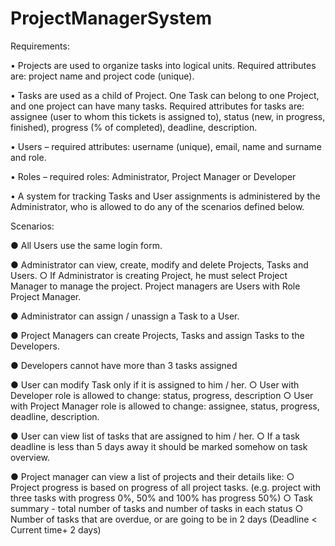 # ProjectManagerSystem

Requirements:

• Projects are used to organize tasks into logical units. Required attributes are: project name and project code
(unique).

• Tasks are used as a child of Project. One Task can belong to one Project, and one project can have many
tasks. Required attributes for tasks are: assignee (user to whom this tickets is assigned to), status (new, in
progress, finished), progress (% of completed), deadline, description.

• Users – required attributes: username (unique), email, name and surname and role.

• Roles – required roles: Administrator, Project Manager or Developer

• A system for tracking Tasks and User assignments is administered by the Administrator, who is allowed to do
any of the scenarios defined below.


Scenarios:

● All Users use the same login form.

● Administrator can view, create, modify and delete Projects, Tasks and Users.
○ If Administrator is creating Project, he must select Project Manager to manage the project.
Project managers are Users with Role Project Manager.

● Administrator can assign / unassign a Task to a User.

● Project Managers can create Projects, Tasks and assign Tasks to the Developers.

● Developers cannot have more than 3 tasks assigned

● User can modify Task only if it is assigned to him / her.
○ User with Developer role is allowed to change: status, progress, description
○ User with Project Manager role is allowed to change: assignee, status, progress, deadline,
description.

● User can view list of tasks that are assigned to him / her.
○ If a task deadline is less than 5 days away it should be marked somehow on task
overview.

● Project manager can view a list of projects and their details like:
○ Project progress is based on progress of all project tasks. (e.g. project with three tasks
with progress 0%, 50% and 100% has progress 50%)
○ Task summary - total number of tasks and number of tasks in each status
○ Number of tasks that are overdue, or are going to be in 2 days (Deadline < Current time+ 2 days)
